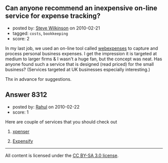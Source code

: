 ## Can anyone recommend an inexpensive on-line service for expense tracking?

- posted by: [Steve Wilkinson](https://stackexchange.com/users/-1/2177-steve-wilkinson) on 2010-02-21
- tagged: `costs`, `bookkeeping`
- score: 2

In my last job, we used an on-line tool called [webexpenses][1] to capture and process personal business expenses.  I get the impression it is targeted at medium to larger firms & I wasn't a huge fan, but the concept was neat.  Has anyone found such a service that is designed (read priced) for the small business?  (Services targeted at UK businesses especially interesting.)

Thx in advance for suggestions.


  [1]: http://www.webexpenses.com


## Answer 8312

- posted by: [Rahul](https://stackexchange.com/users/-1/2109-rahul) on 2010-02-22
- score: 1

<p>Here are couple of services that you should check out</p>

<ol>
<li><p><a href="http://xpenser.com/" rel="nofollow">xpenser</a></p></li>
<li><p><a href="https://www.expensify.com/" rel="nofollow">Expensify</a> </p></li>
</ol>




---

All content is licensed under the [CC BY-SA 3.0 license](https://creativecommons.org/licenses/by-sa/3.0/).
